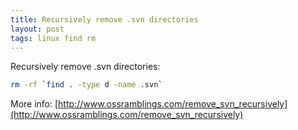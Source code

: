 ```yaml
---
title: Recursively remove .svn directories
layout: post
tags: linux find rm
---
```


Recursively remove .svn directories:
```bash
rm -rf `find . -type d -name .svn` 
```

More info:
[http://www.ossramblings.com/remove_svn_recursively](http://www.ossramblings.com/remove_svn_recursively)